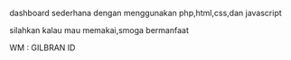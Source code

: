 dashboard sederhana dengan menggunakan php,html,css,dan javascript

silahkan kalau mau memakai,smoga bermanfaat


WM : GILBRAN ID
